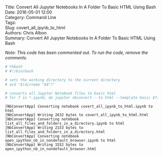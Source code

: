 Title: Convert All Jupyter Notebooks In A Folder To Basic HTML Using Bash  
Date: 2016-05-01 12:00  
Category: Command Line  
Tags:  
Slug: covert_all_ipynb_to_html  
Authors: Chris Albon  
Summary: Convert All Jupyter Notebooks In A Folder To Basic HTML Using Bash  

_Note: This code has been commented out. To run the code, remove the comments._


```python
# %%bash
# #!/bin/bash

# sets the working directory to the current directory
# acd "$(dirname "$0")"

# converts all Jupyter Notebook files to basic html
# for f in *.ipynb; do jupyter nbconvert --to html --template basic $f; done
```

    [NbConvertApp] Converting notebook covert_all_ipynb_to_html.ipynb to html
    [NbConvertApp] Writing 2632 bytes to covert_all_ipynb_to_html.html
    [NbConvertApp] Converting notebook list_all_files_and_folders_in_a_directory.ipynb to html
    [NbConvertApp] Writing 2153 bytes to list_all_files_and_folders_in_a_directory.html
    [NbConvertApp] Converting notebook open_ipython_nb_in_nondefault_browser.ipynb to html
    [NbConvertApp] Writing 1552 bytes to open_ipython_nb_in_nondefault_browser.html

